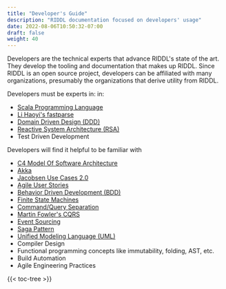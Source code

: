 ```yaml
---
title: "Developer's Guide"
description: "RIDDL documentation focused on developers' usage"
date: 2022-08-06T10:50:32-07:00
draft: false
weight: 40
---
```


Developers are the technical experts that advance RIDDL's state of the art. They
develop the tooling and documentation that makes up RIDDL. Since RIDDL is an
open source project, developers can be affiliated with many organizations,
presumably the organizations that derive utility from RIDDL.

Developers must be experts in:
in:
* [Scala Programming Language](https://www.scala-lang.org/)
* [Li Haoyi's fastparse](https://github.com/com-lihaoyi/fastparse)
* [Domain Driven Design (DDD)](https://en.wikipedia.org/wiki/Domain-driven_design)
* [Reactive System Architecture (RSA)](https://www.reactivemanifesto.org/)
* Test Driven Development

Developers will find it helpful to be familiar with
* [C4 Model Of Software Architecture](https://c4model.com)
* [Akka](https://akka.io)
* [Jacobsen Use Cases 2.0](https://www.ivarjacobson.com/publications/white-papers/use-case-20-e-book)
* [Agile User Stories](https://en.wikipedia.org/wiki/User_story)
* [Behavior Driven Development (BDD)](https://en.wikipedia.org/wiki/Behavior-driven_development)
* [Finite State Machines](https://en.wikipedia.org/wiki/Finite-state_machine)
* [Command/Query Separation](https://en.wikipedia.org/wiki/Command%E2%80%93query_separation)
* [Martin Fowler's CQRS](https://martinfowler.com/bliki/CQRS.html)
* [Event Sourcing](https://learn.microsoft.com/en-us/azure/architecture/patterns/event-sourcing)
* [Saga Pattern](https://microservices.io/patterns/data/saga.html)
* [Unified Modeling Language (UML)](https://en.wikipedia.org/wiki/Unified_Modeling_Language)
* Compiler Design
* Functional programming concepts like immutability, folding, AST, etc.
* Build Automation
* Agile Engineering Practices






{{< toc-tree >}}

